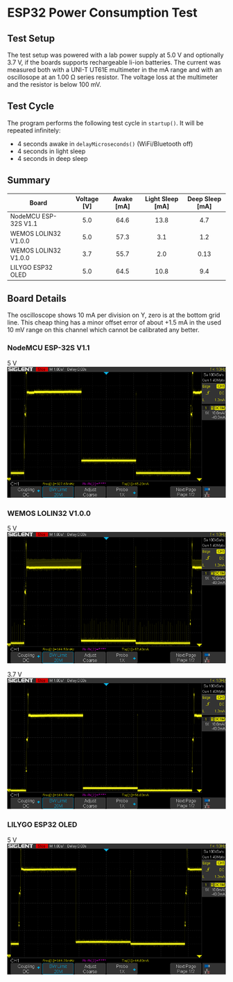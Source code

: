 # ESP32 Power Consumption Test

## Test Setup

The test setup was powered with a lab power supply at 5.0 V and optionally 3.7 V, if the boards supports rechargeable li-ion batteries. The current was measured both with a UNI-T UT61E multimeter in the mA range and with an oscillosope at an 1.00 &#937; series resistor. The voltage loss at the multimeter and the resistor is below 100 mV.

## Test Cycle

The program performs the following test cycle in `startup()`. It will be repeated infinitely:
* 4 seconds awake in `delayMicroseconds()` (WiFi/Bluetooth off)
* 4 seconds in light sleep
* 4 seconds in deep sleep

## Summary

| Board                | Voltage [V] | Awake [mA] | Light Sleep [mA] | Deep Sleep [mA] |
| -------------------- | :---------: | :--------: | :--------------: | :-------------: |
| NodeMCU ESP-32S V1.1 |         5.0 |       64.6 |             13.8 |             4.7 |
| WEMOS LOLIN32 V1.0.0 |         5.0 |       57.3 |              3.1 |             1.2 |
| WEMOS LOLIN32 V1.0.0 |         3.7 |       55.7 |              2.0 |            0.13 |
| LILYGO ESP32 OLED    |         5.0 |       64.5 |             10.8 |             9.4 |

## Board Details

The oscilloscope shows 10 mA per division on Y, zero is at the bottom grid line. This cheap thing has a minor offset error of about +1.5 mA in the used 10 mV range on this channel which cannot be calibrated any better.

### NodeMCU ESP-32S V1.1

5 V
<img src="doc/NodeMCU_ESP-32S_V1.1_osc_5V.png" width=600>

### WEMOS LOLIN32 V1.0.0

5 V
<img src="doc/WEMOS_LOLIN32_V1.0.0_osc_5V.png" width=600>

3.7 V
<img src="doc/WEMOS_LOLIN32_V1.0.0_osc_3.3V.png" width=600>

### LILYGO ESP32 OLED

5 V
<img src="doc/LILYGO_ESP32_OLED_osc_5V.png" width=600>
